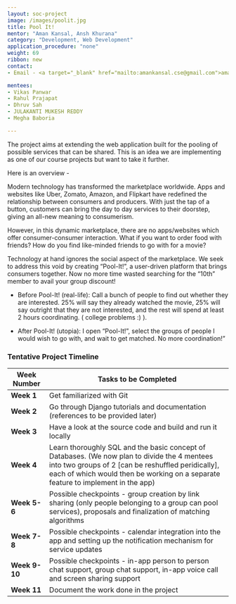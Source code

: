 ```yaml
---
layout: soc-project
image: /images/poolit.jpg
title: Pool It!
mentor: "Aman Kansal, Ansh Khurana"
category: "Development, Web Development"
application_procedure: "none"
weight: 69
ribbon: new
contact:
- Email - <a target="_blank" href="mailto:amankansal.cse@gmail.com">amankansal.cse@gmail.com</a>

mentees:
- Vikas Panwar
- Rahul Prajapat
- Dhruv Sah
- JULAKANTI MUKESH REDDY
- Megha Baboria

---
```


The project aims at extending the web application built for the pooling of possible services that can be shared. This is an idea we are implementing as one of our course projects but want to take it further. 

<!--break-->

Here is an overview - 

Modern technology has transformed the marketplace worldwide. Apps and websites like Uber, Zomato, Amazon, and Flipkart have redefined the relationship between consumers and producers. With just the tap of a button, customers can bring the day to day services to their doorstep, giving an all-new meaning to consumerism.

<!--break-->

However, in this dynamic marketplace, there are no apps/websites which offer consumer-consumer interaction. What if you want to order food with friends? How do you find like-minded friends to go with for a movie? 

<!--break-->

Technology at hand ignores the social aspect of the marketplace. We seek to address this void by creating “Pool-It!”, a user-driven platform that brings consumers together. Now no more time wasted searching for the “10th” member to avail your group discount!

- Before Pool-It! (real-life): Call a bunch of people to find out whether they are interested. 25% will say they already watched the movie, 25% will say outright that they are not interested, and the rest will spend at least 2 hours coordinating. ( college problems :) ). 

- After Pool-It! (utopia): I open “Pool-It!”, select the groups of people I would wish to go with, and wait to get matched. No more coordination!”

<!--break-->

### Tentative Project Timeline
<!--break-->

|Week Number  | Tasks to be Completed|
|--- | --- | 
|**Week 1** |Get familiarized with Git|
|**Week 2** |Go through Django tutorials and documentation (references to be provided later)|
|**Week 3** |Have a look at the source code and build and run it locally|
|**Week 4** | Learn thoroughly SQL and the basic concept of Databases. (We now plan to divide the 4 mentees into two groups of 2 [can be reshuffled peridically], each of which would then be working on a separate feature to implement in the app)|
|**Week 5-6** |Possible checkpoints - group creation by link sharing (only people belonging to a group can pool services),  proposals and finalization of matching algorithms|
|**Week 7-8** |Possible checkpoints - calendar integration into the app and setting up the notification mechanism for service updates|
|**Week 9-10** |Possible checkpoints - in-app person to person chat support, group chat support, in-app voice call and screen sharing support|
|**Week 11** |Document the work done in the project|

<!--break-->

